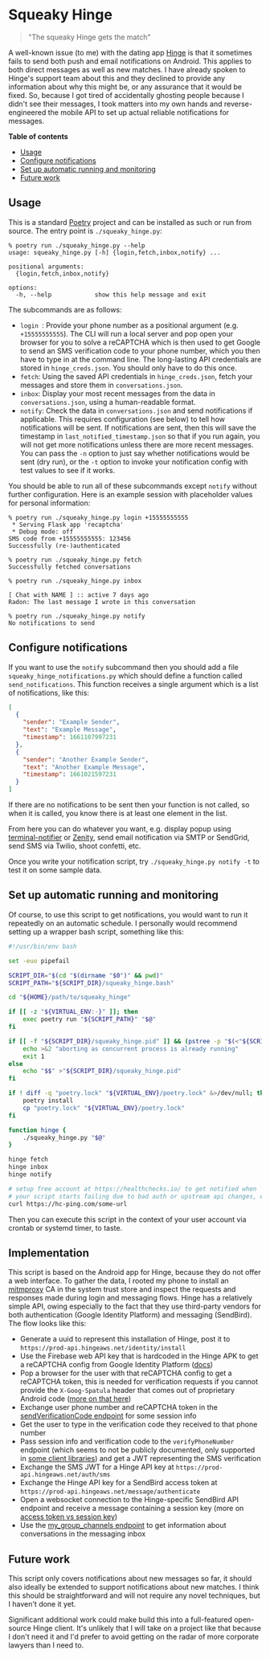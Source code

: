 # Squeaky Hinge

> "The squeaky Hinge gets the match"

A well-known issue (to me) with the dating app
[Hinge](https://hinge.co/) is that it sometimes fails to send both
push and email notifications on Android. This applies to both direct
messages as well as new matches. I have already spoken to Hinge's
support team about this and they declined to provide any information
about why this might be, or any assurance that it would be fixed. So,
because I got tired of accidentally ghosting people because I didn't
see their messages, I took matters into my own hands and
reverse-engineered the mobile API to set up actual reliable
notifications for messages.

**Table of contents**

<!-- toc -->

- [Usage](#usage)
- [Configure notifications](#configure-notifications)
- [Set up automatic running and monitoring](#set-up-automatic-running-and-monitoring)
- [Future work](#future-work)

<!-- tocstop -->

## Usage

This is a standard [Poetry](https://python-poetry.org/) project and
can be installed as such or run from source. The entry point is
`./squeaky_hinge.py`:

```
% poetry run ./squeaky_hinge.py --help
usage: squeaky_hinge.py [-h] {login,fetch,inbox,notify} ...

positional arguments:
  {login,fetch,inbox,notify}

options:
  -h, --help            show this help message and exit
```

The subcommands are as follows:

* `login `: Provide your phone number as a positional argument (e.g.
  `+15555555555`). The CLI will run a local server and pop open your
  browser for you to solve a reCAPTCHA which is then used to get
  Google to send an SMS verification code to your phone number, which
  you then have to type in at the command line. The long-lasting API
  credentials are stored in `hinge_creds.json`. You should only have
  to do this once.
* `fetch`: Using the saved API credentials in `hinge_creds.json`,
  fetch your messages and store them in `conversations.json`.
* `inbox`: Display your most recent messages from the data in
  `conversations.json`, using a human-readable format.
* `notify`: Check the data in `conversations.json` and send
  notifications if applicable. This requires configuration (see below)
  to tell how notifications will be sent. If notifications are sent,
  then this will save the timestamp in `last_notified_timestamp.json`
  so that if you run again, you will not get more notifications unless
  there are more recent messages. You can pass the `-n` option to just
  say whether notifications would be sent (dry run), or the `-t`
  option to invoke your notification config with test values to see if
  it works.

You should be able to run all of these subcommands except `notify`
without further configuration. Here is an example session with
placeholder values for personal information:

```
% poetry run ./squeaky_hinge.py login +15555555555
 * Serving Flask app 'recaptcha'
 * Debug mode: off
SMS code from +15555555555: 123456
Successfully (re-)authenticated

% poetry run ./squeaky_hinge.py fetch
Successfully fetched conversations

% poetry run ./squeaky_hinge.py inbox

[ Chat with NAME ] :: active 7 days ago
Radon: The last message I wrote in this conversation

% poetry run ./squeaky_hinge.py notify
No notifications to send
```

## Configure notifications

If you want to use the `notify` subcommand then you should add a file
`squeaky_hinge_notifications.py` which should define a function called
`send_notifications`. This function receives a single argument which
is a list of notifications, like this:

```json
[
  {
    "sender": "Example Sender",
    "text": "Example Message",
    "timestamp": 1661107997231
  },
  {
    "sender": "Another Example Sender",
    "text": "Another Example Message",
    "timestamp": 1661021597231
  }
]
```

If there are no notifications to be sent then your function is not
called, so when it is called, you know there is at least one element
in the list.

From here you can do whatever you want, e.g. display popup using
[terminal-notifier](https://github.com/julienXX/terminal-notifier) or
[Zenity](https://help.gnome.org/users/zenity/stable/), send email
notification via SMTP or SendGrid, send SMS via Twilio, shoot
confetti, etc.

Once you write your notification script, try `./squeaky_hinge.py
notify -t` to test it on some sample data.

## Set up automatic running and monitoring

Of course, to use this script to get notifications, you would want to
run it repeatedly on an automatic schedule. I personally would
recommend setting up a wrapper bash script, something like this:

```bash
#!/usr/bin/env bash

set -euo pipefail

SCRIPT_DIR="$(cd "$(dirname "$0")" && pwd)"
SCRIPT_PATH="${SCRIPT_DIR}/squeaky_hinge.bash"

cd "${HOME}/path/to/squeaky_hinge"

if [[ -z "${VIRTUAL_ENV:-}" ]]; then
    exec poetry run "${SCRIPT_PATH}" "$@"
fi

if [[ -f "${SCRIPT_DIR}/squeaky_hinge.pid" ]] && (pstree -p "$(<"${SCRIPT_DIR}/squeaky_hinge.pid")" -a | grep squeaky_hinge); then
    echo >&2 "aborting as concurrent process is already running"
    exit 1
else
    echo "$$" >"${SCRIPT_DIR}/squeaky_hinge.pid"
fi

if ! diff -q "poetry.lock" "${VIRTUAL_ENV}/poetry.lock" &>/dev/null; then
    poetry install
    cp "poetry.lock" "${VIRTUAL_ENV}/poetry.lock"
fi

function hinge {
    ./squeaky_hinge.py "$@"
}

hinge fetch
hinge inbox
hinge notify

# setup free account at https://healthchecks.io/ to get notified when
# your script starts failing due to bad auth or upstream api changes, etc
curl https://hc-ping.com/some-url
```

Then you can execute this script in the context of your user account
via crontab or systemd timer, to taste.

## Implementation

This script is based on the Android app for Hinge, because they do not
offer a web interface. To gather the data, I rooted my phone to
install an [mitmproxy](https://mitmproxy.org/) CA in the system trust
store and inspect the requests and responses made during login and
messaging flows. Hinge has a relatively simple API, owing especially
to the fact that they use third-party vendors for both authentication
(Google Identity Platform) and messaging (SendBird). The flow looks
like this:

* Generate a uuid to represent this installation of Hinge, post it to
  `https://prod-api.hingeaws.net/identity/install`
* Use the Firebase web API key that is hardcoded in the Hinge APK to
  get a reCAPTCHA config from Google Identity Platform
  ([docs](https://cloud.google.com/identity-platform/docs/reference/rest/v1/TopLevel/getRecaptchaParams))
* Pop a browser for the user with that reCAPTCHA config to get a
  reCAPTCHA token, this is needed for verification requests if you
  cannot provide the `X-Goog-Spatula` header that comes out of
  proprietary Android code ([more on that
  here](https://gist.github.com/Romern/e58e634e4d70b2be5b57d7abdb77f7ef))
* Exchange user phone number and reCAPTCHA token in the
  [sendVerificationCode
  endpoint](https://cloud.google.com/identity-platform/docs/reference/rest/v1/accounts/sendVerificationCode)
  for some session info
* Get the user to type in the verification code they received to that
  phone number
* Pass session info and verification code to the `verifyPhoneNumber`
  endpoint (which seems to not be publicly documented, only supported
  in [some client
  libraries](https://firebase.google.com/docs/auth/android/phone-auth))
  and get a JWT representing the SMS verification
* Exchange the SMS JWT for a Hinge API key at
  `https://prod-api.hingeaws.net/auth/sms`
* Exchange the Hinge API key for a SendBird access token at
  `https://prod-api.hingeaws.net/message/authenticate`
* Open a websocket connection to the Hinge-specific SendBird API
  endpoint and receive a message containing a session key (more on
  [access token vs session
  key](https://sendbird.com/docs/chat/v3/platform-api/user/creating-users/create-a-user))
* Use the [my\_group\_channels
  endpoint](https://sendbird.com/docs/chat/v3/platform-api/user/managing-joined-group-channels/list-group-channels)
  to get information about conversations in the messaging inbox

## Future work

This script only covers notifications about new messages so far, it
should also ideally be extended to support notifications about new
matches. I think this should be straightforward and will not require
any novel techniques, but I haven't done it yet.

Significant additional work could make build this into a full-featured
open-source Hinge client. It's unlikely that I will take on a project
like that because I don't need it and I'd prefer to avoid getting on
the radar of more corporate lawyers than I need to.
